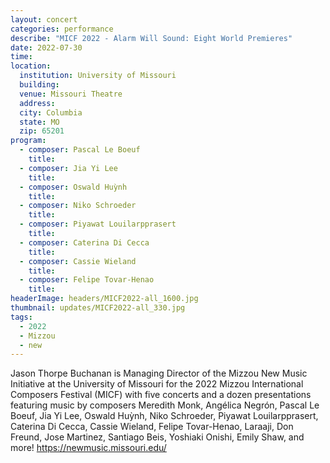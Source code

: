 ```yaml
---
layout: concert
categories: performance
describe: "MICF 2022 - Alarm Will Sound: Eight World Premieres"
date: 2022-07-30
time:
location:
  institution: University of Missouri
  building:
  venue: Missouri Theatre
  address:
  city: Columbia
  state: MO
  zip: 65201
program:
  - composer: Pascal Le Boeuf
    title:
  - composer: Jia Yi Lee
    title:
  - composer: Oswald Huỳnh
    title:
  - composer: Niko Schroeder
    title:
  - composer: Piyawat Louilarpprasert
    title:
  - composer: Caterina Di Cecca
    title:
  - composer: Cassie Wieland
    title:
  - composer: Felipe Tovar-Henao
    title:
headerImage: headers/MICF2022-all_1600.jpg
thumbnail: updates/MICF2022-all_330.jpg
tags:
  - 2022
  - Mizzou
  - new
---
```


Jason Thorpe Buchanan is Managing Director of the Mizzou New Music Initiative at the University of Missouri for the 2022 Mizzou International Composers Festival (MICF) with five concerts and a dozen presentations featuring music by composers Meredith Monk, Angélica Negrón, Pascal Le Boeuf, Jia Yi Lee, Oswald Huỳnh, Niko Schroeder, Piyawat Louilarpprasert, Caterina Di Cecca, Cassie Wieland, Felipe Tovar-Henao, Laraaji, Don Freund, Jose Martinez, Santiago Beis, Yoshiaki Onishi, Emily Shaw, and more! https://newmusic.missouri.edu/
